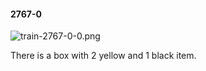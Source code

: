 #### 2767-0
![train-2767-0-0.png](https://github.com/lil-lab/nlvr/raw/master/nlvr/train/images/10/train-2767-0-0.png "train-2767-0-0.png")

There is a box with 2 yellow and 1 black item.